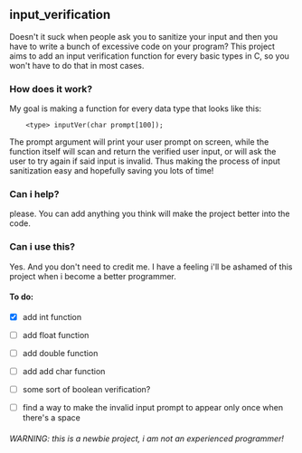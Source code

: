 ## input_verification
Doesn't it suck when people ask you to sanitize your input and then you have to write a bunch of excessive code on your program?
This project aims to add an input verification function for every basic types in C, so you won't have to do that in most cases.

### How does it work?
My goal is making a function for every data type that looks like this: 

        <type> inputVer(char prompt[100]);

The prompt argument will print your user prompt on screen, while the function itself will scan and return the verified user input, or will ask
the user to try again if said input is invalid. Thus making the process of input sanitization easy and hopefully saving you lots of time!

### Can i help?
please. You can add anything you think will make the project better into the code.

### Can i use this?
Yes. And you don't need to credit me. I have a feeling i'll be ashamed of this project when i become a better programmer.


#### To do: 

- [x] add int function
- [ ] add float function
- [ ] add double function
- [ ] add add char function
- [ ] some sort of boolean verification?
- [ ] find a way to make the invalid input prompt to appear only once when there's a space


###### WARNING: this is a newbie project, i am not an experienced programmer! 

